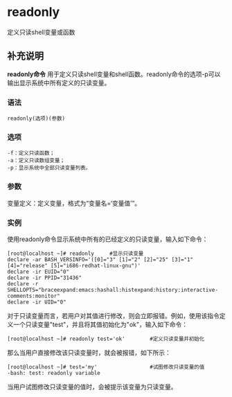 readonly
===

定义只读shell变量或函数

## 补充说明

**readonly命令** 用于定义只读shell变量和shell函数。readonly命令的选项-p可以输出显示系统中所有定义的只读变量。

### 语法  

```shell
readonly(选项)(参数)
```

### 选项  

```shell
-f：定义只读函数；
-a：定义只读数组变量；
-p：显示系统中全部只读变量列表。
```

### 参数  

变量定义：定义变量，格式为“变量名=‘变量值’”。

### 实例  

使用readonly命令显示系统中所有的已经定义的只读变量，输入如下命令：

```shell
[root@localhost ~]# readonly     #显示只读变量
declare -ar BASH_VERSINFO='([0]="3" [1]="2" [2]="25" [3]="1" [4]="release" [5]="i686-redhat-linux-gnu")'
declare -ir EUID="0"
declare -ir PPID="31436"
declare -r SHELLOPTS="braceexpand:emacs:hashall:histexpand:history:interactive-comments:monitor"
declare -ir UID="0"
```

对于只读变量而言，若用户对其值进行修改，则会立即报错。例如，使用该指令定义一个只读变量"test"，并且将其值初始化为"ok"，输入如下命令：

```shell
[root@localhost ~]# readonly test='ok'        #定义只读变量并初始化 
```

那么当用户直接修改该只读变量时，就会被报错，如下所示：

```shell
[root@localhost ~]# test='my'                 #试图修改只读变量的值
-bash: test: readonly variable
```

当用户试图修改只读变量的值时，会被提示该变量为只读变量。


<!-- Linux命令行搜索引擎：https://jaywcjlove.github.io/linux-command/ -->
